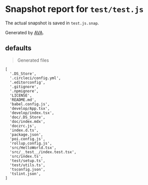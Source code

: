 # Snapshot report for `test/test.js`

The actual snapshot is saved in `test.js.snap`.

Generated by [AVA](https://ava.li).

## defaults

> Generated files

    [
      '.DS_Store',
      '.circleci/config.yml',
      '.editorconfig',
      '.gitignore',
      '.npmignore',
      'LICENSE',
      'README.md',
      'babel.config.js',
      'develop/App.tsx',
      'develop/index.tsx',
      'doc/.DS_Store',
      'doc/index.mdx',
      'doczrc.js',
      'index.d.ts',
      'package.json',
      'poi.config.js',
      'rollup.config.js',
      'src/HelloWorld.tsx',
      'src/__test__/index.test.tsx',
      'src/index.ts',
      'test/setup.ts',
      'test/utils.ts',
      'tsconfig.json',
      'tslint.json',
    ]
